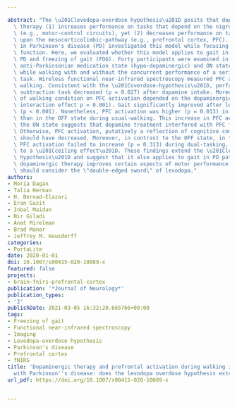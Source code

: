 ---
abstract: "The \u201Clevodopa-overdose hypothesis\u201D posits that dopaminergic replacement\
  \ therapy (1) increases performance on tasks that depend on the nigrostriatal-pathway\
  \ (e.g., motor-control circuits), yet (2) decreases performance on tasks that depend\
  \ upon the mesocorticolimbic-pathway (e.g., prefrontal cortex, PFC). Previous work\
  \ in Parkinson's disease (PD) investigated this model while focusing on cognitive\
  \ function. Here, we evaluated whether this model applies to gait in patients with\
  \ PD and freezing of gait (FOG). Forty participants were examined in both the OFF\
  \ anti-Parkinsonian medication state (hypo-dopaminergic) and ON state (hyper-dopaminergic)\
  \ while walking with and without the concurrent performance of a serial subtraction\
  \ task. Wireless functional near-infrared spectroscopy measured PFC activation during\
  \ walking. Consistent with the \u201Coverdose-hypothesis\u201D, performance on the\
  \ subtraction task decreased (p = 0.027) after dopamine intake. Moreover, the effect\
  \ of walking condition on PFC activation depended on the dopaminergic state (i.e.,\
  \ interaction effect p = 0.001). Gait significantly improved after levodopa administration\
  \ (p < 0.001). Nonetheless, PFC activation was higher (p = 0.013) in this state\
  \ than in the OFF state during usual-walking. This increase in PFC activation in\
  \ the ON state suggests that dopamine treatment interfered with PFC functioning.\
  \ Otherwise, PFC activation, putatively a reflection of cognitive compensation,\
  \ should have decreased. Moreover, in contrast to the OFF state, in the ON state,\
  \ PFC activation failed to increase (p = 0.313) during dual-tasking, perhaps due\
  \ to a \u201Cceiling effect\u201D. These findings extend the \u201Clevodopa-overdose\
  \ hypothesis\u201D and suggest that it also applies to gait in PD patients. While\
  \ dopaminergic therapy improves certain aspects of motor performance, optimal treatment\
  \ should consider the \"double-edged sword\" of levodopa."
authors:
- Moria Dagan
- Talia Herman
- H. Bernad-Elazari
- Eran Gazit
- Inbal Maidan
- Nir Giladi
- Anat Mirelman
- Brad Manor
- Jeffrey M. Hausdorff
categories:
- PortaLite
date: 2020-01-01
doi: 10.1007/s00415-020-10089-x
featured: false
projects:
- brain-fnirs-prefrontal-cortex
publication: '*Journal of Neurology*'
publication_types:
- '2'
publishDate: 2021-03-05 16:32:20.665766+00:00
tags:
- Freezing of gait
- Functional near-infrared spectroscopy
- Imaging
- Levodopa-overdose hypothesis
- Parkinson's disease
- Prefrontal cortex
- fNIRS
title: 'Dopaminergic therapy and prefrontal activation during walking in individuals
  with Parkinson''s disease: does the levodopa overdose hypothesis extend to gait?'
url_pdf: https://doi.org/10.1007/s00415-020-10089-x

---
